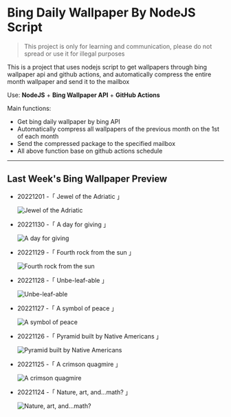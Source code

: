 # Bing Daily Wallpaper By NodeJS Script

> This project is only for learning and communication, please do not spread or use it for illegal purposes

This is a project that uses nodejs script to get wallpapers through bing wallpaper api and github actions, and automatically compress the entire month wallpaper and send it to the mailbox

Use: **NodeJS** + **Bing Wallpaper API** + **GitHub Actions**

Main functions:

- Get bing daily wallpaper by bing API
- Automatically compress all wallpapers of the previous month on the 1st of each month
- Send the compressed package to the specified mailbox
- All above function base on github actions schedule

---

## Last Week's Bing Wallpaper Preview

- 20221201 -「 Jewel of the Adriatic 」 
  ![Jewel of the Adriatic](https://bing.com/th?id=OHR.RovinjCroatia_EN-US9834093615_UHD.jpg&rf=LaDigue_UHD.jpg&pid=hp&w=3840&h=2160&rs=1&c=4)
- 20221130 -「 A day for giving 」 
  ![A day for giving](https://bing.com/th?id=OHR.HeronGiving_EN-US9774285216_UHD.jpg&rf=LaDigue_UHD.jpg&pid=hp&w=3840&h=2160&rs=1&c=4)
- 20221129 -「 Fourth rock from the sun 」 
  ![Fourth rock from the sun](https://bing.com/th?id=OHR.RedPlanetDay_EN-US9693219784_UHD.jpg&rf=LaDigue_UHD.jpg&pid=hp&w=3840&h=2160&rs=1&c=4)
- 20221128 -「 Unbe-leaf-able 」 
  ![Unbe-leaf-able](https://bing.com/th?id=OHR.Cecropia_EN-US9602789937_UHD.jpg&rf=LaDigue_UHD.jpg&pid=hp&w=3840&h=2160&rs=1&c=4)
- 20221127 -「 A symbol of peace 」 
  ![A symbol of peace](https://bing.com/th?id=OHR.OliveTreeDay_EN-US9460125670_UHD.jpg&rf=LaDigue_UHD.jpg&pid=hp&w=3840&h=2160&rs=1&c=4)
- 20221126 -「 Pyramid built by Native Americans 」 
  ![Pyramid built by Native Americans](https://bing.com/th?id=OHR.MonksMound_EN-US9323884241_UHD.jpg&rf=LaDigue_UHD.jpg&pid=hp&w=3840&h=2160&rs=1&c=4)
- 20221125 -「 A crimson quagmire 」 
  ![A crimson quagmire](https://bing.com/th?id=OHR.CranberryBog_EN-US4145520322_UHD.jpg&rf=LaDigue_UHD.jpg&pid=hp&w=3840&h=2160&rs=1&c=4)
- 20221124 -「 Nature, art, and...math? 」 
  ![Nature, art, and...math?](https://bing.com/th?id=OHR.HelianthusAnnuus_EN-US9168789034_UHD.jpg&rf=LaDigue_UHD.jpg&pid=hp&w=3840&h=2160&rs=1&c=4)